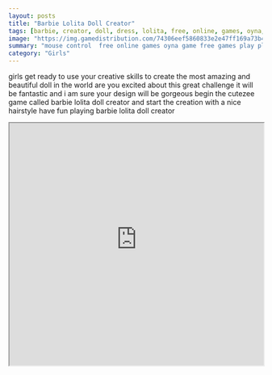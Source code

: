 ```yaml
---
layout: posts
title: "Barbie Lolita Doll Creator"
tags: [barbie, creator, doll, dress, lolita, free, online, games, oyna, game, free, games, play, play, games]
image: "https://img.gamedistribution.com/74306eef5860833e2e47ff169a73b45b.jpg"
summary: "mouse control  free online games oyna game free games play play games"
category: "Girls"
---
```


girls get ready to use your creative skills to create the most amazing and beautiful doll in the world are you excited about this great challenge it will be fantastic and i am sure your design will be gorgeous begin the cutezee game called barbie lolita doll creator and start the creation with a nice hairstyle have fun playing barbie lolita doll creator

<iframe width="100%" height="480px;" src="https://flash.gamedistribution.com?game=74306eef5860833e2e47ff169a73b45b"></iframe>
